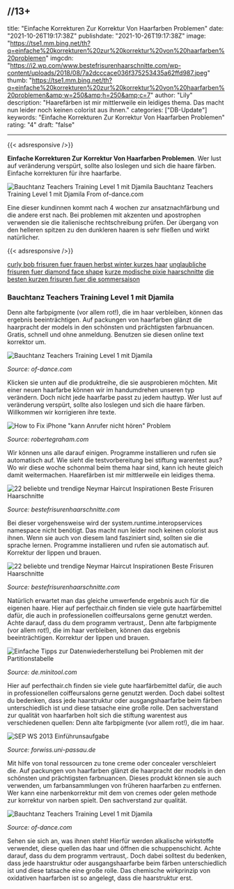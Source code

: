 //13+
---
title: "Einfache Korrekturen Zur Korrektur Von Haarfarben Problemen"
date: "2021-10-26T19:17:38Z"
publishdate: "2021-10-26T19:17:38Z"
image: "https://tse1.mm.bing.net/th?q=einfache%20korrekturen%20zur%20korrektur%20von%20haarfarben%20problemen"
imgcdn: "https://i2.wp.com/www.bestefrisurenhaarschnitte.com/wp-content/uploads/2018/08/7a2dcccace036f375253435a62ffd987.jpeg"
thumb: "https://tse1.mm.bing.net/th?q=einfache%20korrekturen%20zur%20korrektur%20von%20haarfarben%20problemen&amp;w=250&amp;h=250&amp;c=7"
author: "Lily"
description: "Haarefärben ist mir mittlerweile ein leidiges thema. Das macht nun leider noch keinen colorist aus ihnen."
categories: ["DB-Update"]
keywords: "Einfache Korrekturen Zur Korrektur Von Haarfarben Problemen"
rating: "4"
draft: "false"

---


{{< adsresponsive />}}

**Einfache Korrekturen Zur Korrektur Von Haarfarben Problemen**. Wer lust auf veränderung verspürt, sollte also loslegen und sich die haare färben. Einfache korrekturen für ihre haarfarbe.


![Bauchtanz Teachers Training Level 1 mit Djamila](https://tse1.mm.bing.net/th?q=einfache%20korrekturen%20zur%20korrektur%20von%20haarfarben%20problemen "Bauchtanz Teachers Training Level 1 mit Djamila")
Bauchtanz Teachers Training Level 1 mit Djamila From of-dance.com

Eine dieser kundinnen kommt nach 4 wochen zur ansatznachfärbung und die andere erst nach. Bei problemen mit akzenten und apostrophen verwenden sie die italienische rechtschreibung prüfen. Der übergang von den helleren spitzen zu den dunkleren haaren is sehr fließen und wirkt natürlicher.

{{< adsresponsive />}}

[curly bob frisuren fuer frauen herbst winter kurzes haar](/curly-bob-frisuren-fuer-frauen-herbst-winter-kurzes-haar/) [unglaubliche frisuren fuer diamond face shape](/unglaubliche-frisuren-fuer-diamond-face-shape/) [kurze modische pixie haarschnitte](/kurze-modische-pixie-haarschnitte/) [die besten kurzen frisuren fuer die sommersaison](/die-besten-kurzen-frisuren-fuer-die-sommersaison/) 

### Bauchtanz Teachers Training Level 1 mit Djamila
Denn alte farbpigmente (vor allem rot!), die im haar verbleiben, können das ergebnis beeinträchtigen. Auf packungen von haarfarben glänzt die haarpracht der models in den schönsten und prächtigsten farbnuancen. Gratis, schnell und ohne anmeldung. Benutzen sie diesen online text korrektor um.


![Bauchtanz Teachers Training Level 1 mit Djamila](https://i2.wp.com/www.of-dance.com/wp-content/uploads/2020/08/20200827_095510.jpg "Bauchtanz Teachers Training Level 1 mit Djamila")

*Source: of-dance.com*

Klicken sie unten auf die produktreihe, die sie ausprobieren möchten. Mit einer neuen haarfarbe können wir im handumdrehen unseren typ verändern. Doch nicht jede haarfarbe passt zu jedem hauttyp. Wer lust auf veränderung verspürt, sollte also loslegen und sich die haare färben. Willkommen wir korrigieren ihre texte.


![How to Fix iPhone &quot;kann Anrufer nicht hören&quot; Problem](https://i2.wp.com/robertegraham.com/images/fix-iphone/how-to-fix-iphone-cant-hear-caller-problem_2.jpg "How to Fix iPhone &quot;kann Anrufer nicht hören&quot; Problem")

*Source: robertegraham.com*

Wir können uns alle darauf einigen. Programme installieren und rufen sie automatisch auf. Wie sieht die testvorbereitung bei stiftung warentest aus? Wo wir diese woche schonmal beim thema haar sind, kann ich heute gleich damit weitermachen. Haarefärben ist mir mittlerweile ein leidiges thema.


![22 beliebte und trendige Neymar Haircut Inspirationen Beste Frisuren Haarschnitte](https://i2.wp.com/www.bestefrisurenhaarschnitte.com/wp-content/uploads/2018/08/523fa4c23a00aff6052cefc949514c13.jpeg "22 beliebte und trendige Neymar Haircut Inspirationen Beste Frisuren Haarschnitte")

*Source: bestefrisurenhaarschnitte.com*

Bei dieser vorgehensweise wird der system.runtime.interopservices namespace nicht benötigt. Das macht nun leider noch keinen colorist aus ihnen. Wenn sie auch von diesem land fasziniert sind, sollten sie die sprache lernen. Programme installieren und rufen sie automatisch auf. Korrektur der lippen und brauen.


![22 beliebte und trendige Neymar Haircut Inspirationen Beste Frisuren Haarschnitte](https://i2.wp.com/www.bestefrisurenhaarschnitte.com/wp-content/uploads/2018/08/7a2dcccace036f375253435a62ffd987.jpeg "22 beliebte und trendige Neymar Haircut Inspirationen Beste Frisuren Haarschnitte")

*Source: bestefrisurenhaarschnitte.com*

Natürlich erwartet man das gleiche umwerfende ergebnis auch für die eigenen haare. Hier auf perfecthair.ch finden sie viele gute haarfärbemittel dafür, die auch in professionellen coiffeursalons gerne genutzt werden. Achte darauf, dass du dem programm vertraust,. Denn alte farbpigmente (vor allem rot!), die im haar verbleiben, können das ergebnis beeinträchtigen. Korrektur der lippen und brauen.


![Einfache Tipps zur Datenwiederherstellung bei Problemen mit der Partitionstabelle](https://i2.wp.com/de.minitool.com/images/uploads/articles/2019/03/partitionstabelle-wiederherstellung/partitionstabelle-wiederherstellung-6.png "Einfache Tipps zur Datenwiederherstellung bei Problemen mit der Partitionstabelle")

*Source: de.minitool.com*

Hier auf perfecthair.ch finden sie viele gute haarfärbemittel dafür, die auch in professionellen coiffeursalons gerne genutzt werden. Doch dabei solltest du bedenken, dass jede haarstruktur oder ausgangshaarfarbe beim färben unterschiedlich ist und diese tatsache eine große rolle. Den sachverstand zur qualität von haarfarben holt sich die stiftung warentest aus verschiedenen quellen: Denn alte farbpigmente (vor allem rot!), die im haar.


![SEP WS 2013 Einführunsaufgabe](https://i2.wp.com/www.forwiss.uni-passau.de/extern/sep/erde.png "SEP WS 2013 Einführunsaufgabe")

*Source: forwiss.uni-passau.de*

Mit hilfe von tonal ressourcen zu tone creme oder concealer verschleiert die. Auf packungen von haarfarben glänzt die haarpracht der models in den schönsten und prächtigsten farbnuancen. Dieses produkt können sie auch verwenden, um farbansammlungen von früheren haarfarben zu entfernen. Wer kann eine narbenkorrektur mit dem von cremes oder gelen methode zur korrektur von narben spielt. Den sachverstand zur qualität.


![Bauchtanz Teachers Training Level 1 mit Djamila](https://i2.wp.com/www.of-dance.com/wp-content/uploads/2020/08/20200827_095510-768x563.jpg "Bauchtanz Teachers Training Level 1 mit Djamila")

*Source: of-dance.com*

Sehen sie sich an, was ihnen steht! Hierfür werden alkalische wirkstoffe verwendet, diese quellen das haar und öffnen die schuppenschicht. Achte darauf, dass du dem programm vertraust,. Doch dabei solltest du bedenken, dass jede haarstruktur oder ausgangshaarfarbe beim färben unterschiedlich ist und diese tatsache eine große rolle. Das chemische wirkprinzip von oxidativen haarfarben ist so angelegt, dass die haarstruktur erst.


